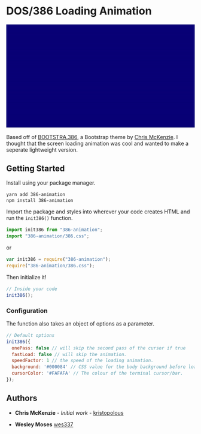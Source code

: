 # DOS/386 Loading Animation

![Demo](https://github.com/wes337/386-animation/blob/master/386.gif?raw=true "Demo")

Based off of [BOOTSTRA.386](https://github.com/kristopolous/BOOTSTRA.386), a Bootstrap theme by [Chris McKenzie](https://github.com/kristopolous). I thought that the screen loading animation was cool and wanted to make a seperate lightweight version.

## Getting Started

Install using your package manager.

```
yarn add 386-animation
npm install 386-animation
```

Import the package and styles into wherever your code creates HTML and run the `init386()` function.

```javascript
import init386 from "386-animation";
import "386-animation/386.css";
```

or

```javascript
var init386 = require("386-animation");
require("386-animation/386.css");
```

Then initialize it!

```javascript
// Inside your code
init386();
```

### Configuration

The function also takes an object of options as a parameter.

```javascript
// Default options
init386({
  onePass: false // will skip the second pass of the cursor if true
  fastLoad: false // will skip the animation.
  speedFactor: 1 // the speed of the loading animation.
  background: '#000084' // CSS value for the body background before loading animation has completed
  cursorColor: '#FAFAFA' // The colour of the terminal cursor/bar.
});
```

## Authors

- **Chris McKenzie** - _Initial work_ - [kristopolous](https://github.com/kristopolous)

- **Wesley Moses** [wes337](https://github.com/wes337)
